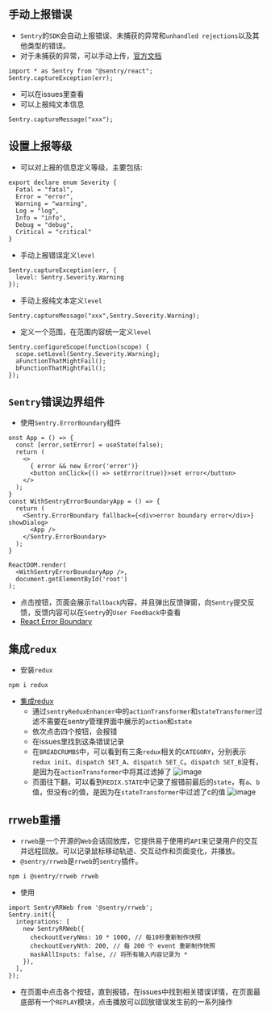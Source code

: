 ## 手动上报错误
* `Sentry`的`SDK`会自动上报错误、未捕获的异常和`unhandled rejections`以及其他类型的错误。
* 对于未捕获的异常，可以手动上传，[官方文档](https://docs.sentry.io/platforms/javascript/guides/react/usage/)
```
import * as Sentry from "@sentry/react";
Sentry.captureException(err);
```
* 可以在issues里查看
* 可以上报纯文本信息
```
Sentry.captureMessage("xxx");
```
## 设置上报等级
* 可以对上报的信息定义等级，主要包括:
```
export declare enum Severity {
  Fatal = "fatal",
  Error = "error",
  Warning = "warning",
  Log = "log",
  Info = "info",
  Debug = "debug",
  Critical = "critical"
}
```
* 手动上报错误定义`level`
```
Sentry.captureException(err, {
  level: Sentry.Severity.Warning
});
```
* 手动上报纯文本定义`level`
```
Sentry.captureMessage("xxx",Sentry.Severity.Warning);
```
* 定义一个范围，在范围内容统一定义`level`
```
Sentry.configureScope(function(scope) {
  scope.setLevel(Sentry.Severity.Warning);
  aFunctionThatMightFail();
  bFunctionThatMightFail();
});
```
## `Sentry`错误边界组件
* 使用`Sentry.ErrorBoundary`组件
```
onst App = () => {
  const [error,setError] = useState(false);
  return (
    <>
      { error && new Error('error')}
      <button onClick={() => setError(true)}>set error</button>
    </>
  );
}
const WithSentryErrorBoundaryApp = () => {
  return (
    <Sentry.ErrorBoundary fallback={<div>error boundary error</div>} showDialog>
      <App />
    </Sentry.ErrorBoundary>
  );
}

ReactDOM.render(
  <WithSentryErrorBoundaryApp />,
  document.getElementById('root')
);
```
  * 点击按钮，页面会展示`fallback`内容，并且弹出反馈弹窗，向`Sentry`提交反馈，反馈内容可以在`Sentry`的`User Feedback`中查看
  * [React Error Boundary](https://docs.sentry.io/platforms/javascript/guides/react/components/errorboundary/)
## 集成`redux`
* 安装`redux`
```
npm i redux
```
* [集成redux](https://docs.sentry.io/platforms/javascript/guides/react/configuration/integrations/redux/)
  * 通过`sentryReduxEnhancer`中的`actionTransformer`和`stateTransformer`过滤不需要在sentry管理界面中展示的`action`和`state`
  * 依次点击四个按钮，会报错
  * 在issues里找到这条错误记录
  * 在`BREADCRUMBS`中，可以看到有三条`redux`相关的`CATEGORY`，分别表示`redux init`、`dispatch SET_A`、`dispatch SET_C`。`dispatch SET_B`没有，是因为在`actionTransformer`中将其过滤掉了
![image](redux)
  * 页面往下翻，可以看到`REDIX.STATE`中记录了报错前最后的`state`，有`a`、`b`值，但没有c的值，是因为在`stateTransformer`中过滤了c的值
![image](state)
## rrweb重播
* `rrweb`是一个开源的`Web`会话回放库，它提供易于使用的`API`来记录用户的交互并远程回放。可以记录鼠标移动轨迹、交互动作和页面变化，并播放。
* `@sentry/rrweb`是`rrweb`的`sentry`插件。
```
npm i @sentry/rrweb rrweb
```
* 使用
```
import SentryRRWeb from '@sentry/rrweb';
Sentry.init({
  integrations: [
    new SentryRRWeb({
      checkoutEveryNms: 10 * 1000, // 每10秒重新制作快照
      checkoutEveryNth: 200, // 每 200 个 event 重新制作快照
      maskAllInputs: false, // 将所有输入内容记录为 *
    }),
  ],
});
```
* 在页面中点击各个按钮，直到报错，在issues中找到相关错误详情，在页面最底部有一个`REPLAY`模块，点击播放可以回放错误发生前的一系列操作